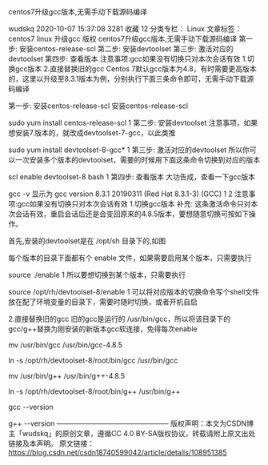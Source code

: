centos7升级gcc版本,无需手动下载源码编译

wudskq 2020-10-07 15:37:08  3281  收藏 12
分类专栏： Linux 文章标签： centos7 linux 升级gcc
版权
centos7升级gcc版本,无需手动下载源码编译
第一步: 安装centos-release-scl
第二步: 安装devtoolset
第三步: 激活对应的devtoolset
第四步: 查看版本
注意事项:gcc如果没有切换只对本次会话有效
1.切换gcc版本
2.直接替换旧的gcc
Centos 7默认gcc版本为4.8，有时需要更高版本的，这里以升级至8.3.1版本为例，分别执行下面三条命令即可，无需手动下载源码编译

第一步: 安装centos-release-scl
安装centos-release-scl

sudo yum install centos-release-scl
1
第二步: 安装devtoolset
注意事项，如果想安装7.版本的，就改成devtoolset-7-gcc，以此类推

sudo yum install devtoolset-8-gcc*
1
第三步: 激活对应的devtoolset
所以你可以一次安装多个版本的devtoolset，需要的时候用下面这条命令切换到对应的版本

scl enable devtoolset-8 bash
1
第四步: 查看版本
大功告成，查看一下gcc版本

gcc -v
显示为 gcc version 8.3.1 20190311 (Red Hat 8.3.1-3) (GCC)
1
2
注意事项:gcc如果没有切换只对本次会话有效
1.切换gcc版本
补充: 这条激活命令只对本次会话有效，重启会话后还是会变回原来的4.8.5版本，要想随意切换可按如下操作。

首先,安装的devtoolset是在 /opt/sh 目录下的,如图

每个版本的目录下面都有个 enable 文件，如果需要启用某个版本，只需要执行

source ./enable
1
所以要想切换到某个版本，只需要执行

source /opt/rh/devtoolset-8/enable
1
可以将对应版本的切换命令写个shell文件放在配了环境变量的目录下，需要时随时切换，或者开机自启

2.直接替换旧的gcc
旧的gcc是运行的 /usr/bin/gcc，所以将该目录下的gcc/g++替换为刚安装的新版本gcc软连接，免得每次enable

mv /usr/bin/gcc /usr/bin/gcc-4.8.5

ln -s /opt/rh/devtoolset-8/root/bin/gcc /usr/bin/gcc

mv /usr/bin/g++ /usr/bin/g++-4.8.5

ln -s /opt/rh/devtoolset-8/root/bin/g++ /usr/bin/g++

gcc --version

g++ --version
————————————————
版权声明：本文为CSDN博主「wudskq」的原创文章，遵循CC 4.0 BY-SA版权协议，转载请附上原文出处链接及本声明。
原文链接：https://blog.csdn.net/csdn18740599042/article/details/108951385